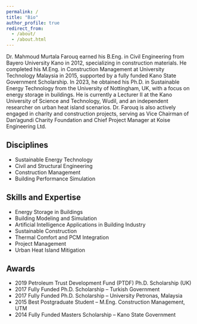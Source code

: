 ```yaml
---
permalink: /
title: "Bio"
author_profile: true
redirect_from: 
  - /about/
  - /about.html
---
```

Dr. Mahmoud Murtala Farouq earned his B.Eng. in Civil Engineering from Bayero University Kano in 2012, specializing in construction materials. He completed his M.Eng. in Construction Management at University Technology Malaysia in 2015, supported by a fully funded Kano State Government Scholarship. In 2023, he obtained his Ph.D. in Sustainable Energy Technology from the University of Nottingham, UK, with a focus on energy storage in buildings. He is currently a Lecturer II at the Kano University of Science and Technology, Wudil, and an independent researcher on urban heat island scenarios. Dr. Farouq is also actively engaged in charity and construction projects, serving as Vice Chairman of Dan’agundi Charity Foundation and Chief Project Manager at Koise Engineering Ltd.

## Disciplines
* Sustainable Energy Technology
* Civil and Structural Engineering
* Construction Management
* Building Performance Simulation

## Skills and Expertise
* Energy Storage in Buildings
* Building Modeling and Simulation
* Artificial Intelligence Applications in Building Industry
* Sustainable Construction
* Thermal Comfort and PCM Integration
* Project Management
* Urban Heat Island Mitigation

## Awards
* 2019 Petroleum Trust Development Fund (PTDF) Ph.D. Scholarship (UK)
* 2017 Fully Funded Ph.D. Scholarship – Turkish Government
* 2017 Fully Funded Ph.D. Scholarship – University Petronas, Malaysia
* 2015 Best Postgraduate Student – M.Eng. Construction Management, UTM
* 2014 Fully Funded Masters Scholarship – Kano State Government

